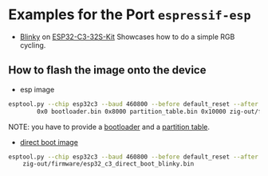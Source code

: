 # Examples for the Port `espressif-esp`

- [Blinky](src/blinky.zig) on [ESP32-C3-32S-Kit](https://www.waveshare.com/wiki/ESP-C3-32S-Kit)
  Showcases how to do a simple RGB cycling.

## How to flash the image onto the device

- esp image

```sh
esptool.py --chip esp32c3 --baud 460800 --before default_reset --after hard_reset write_flash \
        0x0 bootloader.bin 0x8000 partition_table.bin 0x10000 zig-out/firmware/esp32_c3_blinky.bin
```
NOTE: you have to provide a [bootloader](https://docs.espressif.com/projects/esp-idf/en/stable/esp32c3/api-guides/bootloader.html) and a [partition table](https://docs.espressif.com/projects/esp-idf/en/stable/esp32c3/api-guides/partition-tables.html).

- [direct boot image](https://github.com/espressif/esp32c3-direct-boot-example)

```sh
esptool.py --chip esp32c3 --baud 460800 --before default_reset --after hard_reset write_flash 0x0 \
    zig-out/firmware/esp32_c3_direct_boot_blinky.bin
```
